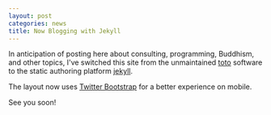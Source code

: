 ```yaml
---
layout: post
categories: news
title: Now Blogging with Jekyll
---
```


In anticipation of posting here about consulting, programming, Buddhism,
and other topics, I&apos;ve switched this site from the unmaintained 
[toto] software to the static authoring platform [jekyll].

The layout now uses [Twitter Bootstrap] for a better experience on mobile.

See you soon!


[toto]: https://github.com/cloudhead/toto
[jekyll]: http://jekyllrb.com/
[Twitter Bootstrap]: http://getbootstrap.com/

